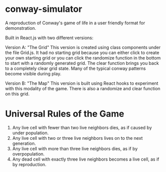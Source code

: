 # conway-simulator
A reproduction of Conway's game of life in a user friendly format for demonstration.

Built in React.js with two different versions:

Version A: "The Grid"
This version is created using class components under the file Grid.js. It had no starting grid because you can either click to create your own starting grid or you can click the randomize function in the bottom to start with a randomly generated grid. The clear function brings you back to a completely clear grid state. Many of the typical conway patterns become visible during play.

Version B: "The Map"
This version is built using React hooks to experiment with this modality of the game. There is also a randomize and clear function on this grid. 

# Universal Rules of the Game
1. Any live cell with fewer than two live neighbors dies, as if caused by under population.
2. Any live cell with two or three live neighbors lives on to the next generation.
3. Any live cell with more than three live neighbors dies, as if by overpopulation.
4. Any dead cell with exactly three live neighbors becomes a live cell, as if by reproduction.
